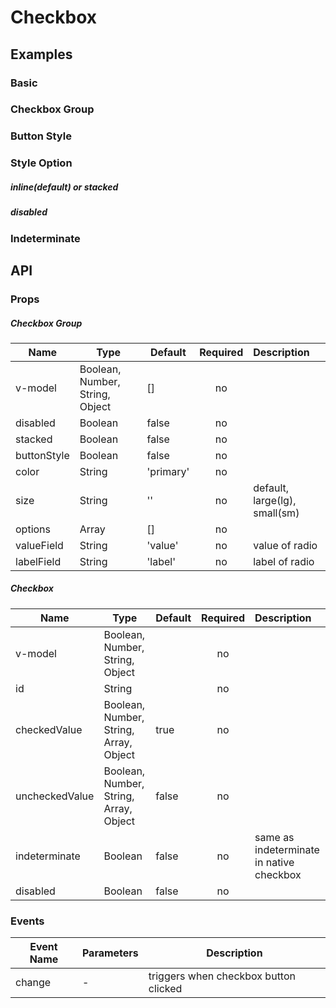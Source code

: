 # Checkbox

## Examples
### Basic
<code-pen hash='ReKQPG' :height="250"></code-pen>

### Checkbox Group 
<code-pen hash='YJNeqW' :height="300"></code-pen>

### Button Style
<code-pen hash='QZdmRN' :height="200"></code-pen>

### Style Option
##### inline(default) or stacked
<code-pen hash='qJRYBM' :height="420"></code-pen>

##### disabled
<code-pen hash='pxRaZB' :height="200"></code-pen>

### Indeterminate
<code-pen hash='mzRLVN' :height="200"></code-pen>

## API
### Props
##### Checkbox Group
| Name | Type | Default | Required | Description |
| ------ | ----------- | ------ |:-----:|:-------------|
| v-model | Boolean, Number, String, Object | [] | no | |
| disabled | Boolean | false | no | |
| stacked | Boolean | false | no | |
| buttonStyle | Boolean | false | no | |
| color | String | 'primary' | no |  |
| size | String | '' | no | default, large(lg), small(sm) |
| options | Array | [] | no | |
| valueField | String | 'value' | no | value of radio |
| labelField | String | 'label' | no | label of radio |

##### Checkbox
| Name | Type | Default | Required | Description |
| ------ | ----------- | ------ |:-----:|:-------------|
| v-model | Boolean, Number, String, Object | | no | |
| id | String |  | no | |
| checkedValue | Boolean, Number, String, Array, Object | true | no | |
| uncheckedValue | Boolean, Number, String, Array, Object | false | no | |
| indeterminate | Boolean | false | no | same as indeterminate in native checkbox |
| disabled | Boolean | false | no | |

### Events
| Event Name | Parameters | Description |
| ------ | ----------- | ------ |
| change | - | triggers when checkbox button clicked |
